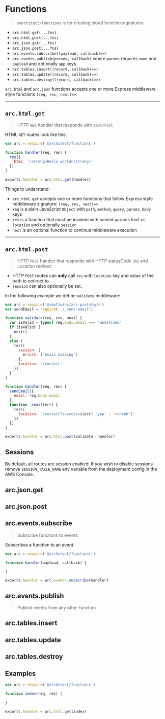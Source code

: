 # Functions

> `@architect/functions` is for creating cloud function signatures

- `arc.html.get(...fns)`
- `arc.html.post(...fns)`
- `arc.json.get(...fns)`
- `arc.json.post(...fns)`
- `arc.events.subscribe((payload, callback)=>)`
- `arc.events.publish(params, callback)` where `params` requires `name` and `payload` and optionally `app` keys
- `arc.tables.insert((record, callback)=>)`
- `arc.tables.update((record, callback)=>)`
- `arc.tables.destroy((record, callback)=>)`

`arc.html` and `arc.json` functions accepts one or more Express middleware style functions `(req, res, next)=>`.

---

## `arc.html.get`

> HTTP `GET` handler that responds with `text/html`

HTML `GET` routes look like this:

```javascript
var arc = require('@architect/functions')

function handler(req, res) {
  res({
    html: '<strong>Hello world</strong>'
  })
}

exports.handler = arc.html.get(handler)
```

Things to understand:

- `arc.html.get` accepts one or more functions that follow Express style middleware signature: `(req, res, next)=>`
- `req` is a plain JavaScript `Object` with `path`, `method`, `query`, `params`, `body` keys
- `res` is a function that must be invoked with named params `html` or `location` and optionally `session` 
- `next` is an optional function to continue middleware execution 

---

## `arc.html.post`

> HTTP `POST` handler that responds with HTTP statusCode `302` and Location redirect

- HTTP `POST` routes can **only** call `res` with `location` key and value of the path to redirect to. 
- `session` can also optionally be set.

In the following example we define `validate` middleware:

```javascript
var arc = require('@smallwins/arc-prototype')
var sendEmail = require('./_send-email')

function validate(req, res, next) {
  var isValid = typeof req.body.email === 'undefined'
  if (isValid) {
    next()
  }
  else {
    res({
      session: {
        errors: ['email missing']
      },
      location: '/contact'
    })
  }
}

function handler(req, res) {
  sendEmail({
    email: req.body.email
  }, 
  function _email(err) {
    res({
      location: `/contact?success=${err? 'yep' : 'ruhroh'}`
    })
  })
}

exports.handler = arc.html.post(validate, handler)
```

## Sessions

By default, all routes are session enabled. If you wish to disable sessions remove `SESSION_TABLE_NAME` env variable from the deployment config in the AWS Console.

## arc.json.get
## arc.json.post

## arc.events.subscribe

> Subscribe functions to events

Subscribes a function to an event.

```javascript
var arc = require('@architect/functions')

function handler(payload, callback) {

}

exports.handler = arc.events.subscribe(handler)
```

## arc.events.publish

> Publish events from any other function

## arc.tables.insert
## arc.tables.update
## arc.tables.destroy
























## Examples

```javascript
var arc = require('@architect/functions')

function index(req, res) {

}

exports.handler = arc.html.get(index)
```
